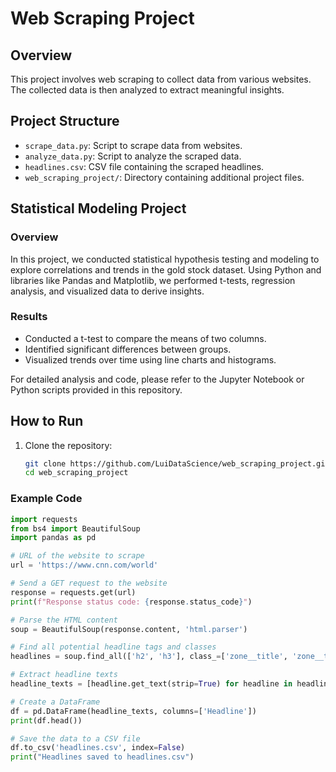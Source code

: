 # Web Scraping Project

## Overview
This project involves web scraping to collect data from various websites. The collected data is then analyzed to extract meaningful insights.

## Project Structure
- `scrape_data.py`: Script to scrape data from websites.
- `analyze_data.py`: Script to analyze the scraped data.
- `headlines.csv`: CSV file containing the scraped headlines.
- `web_scraping_project/`: Directory containing additional project files.

## Statistical Modeling Project

### Overview
In this project, we conducted statistical hypothesis testing and modeling to explore correlations and trends in the gold stock dataset. Using Python and libraries like Pandas and Matplotlib, we performed t-tests, regression analysis, and visualized data to derive insights.

### Results
- Conducted a t-test to compare the means of two columns.
- Identified significant differences between groups.
- Visualized trends over time using line charts and histograms.

For detailed analysis and code, please refer to the Jupyter Notebook or Python scripts provided in this repository.

## How to Run
1. Clone the repository:
   ```bash
   git clone https://github.com/LuiDataScience/web_scraping_project.git
   cd web_scraping_project
### Example Code

```python
import requests
from bs4 import BeautifulSoup
import pandas as pd

# URL of the website to scrape
url = 'https://www.cnn.com/world'

# Send a GET request to the website
response = requests.get(url)
print(f"Response status code: {response.status_code}")

# Parse the HTML content
soup = BeautifulSoup(response.content, 'html.parser')

# Find all potential headline tags and classes
headlines = soup.find_all(['h2', 'h3'], class_=['zone__title', 'zone__title'])

# Extract headline texts
headline_texts = [headline.get_text(strip=True) for headline in headlines]

# Create a DataFrame
df = pd.DataFrame(headline_texts, columns=['Headline'])
print(df.head())

# Save the data to a CSV file
df.to_csv('headlines.csv', index=False)
print("Headlines saved to headlines.csv")

